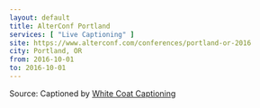 ```yaml
---
layout: default
title: AlterConf Portland
services: [ "Live Captioning" ]
site: https://www.alterconf.com/conferences/portland-or-2016
city: Portland, OR
from: 2016-10-01
to: 2016-10-01
---
```


Source: Captioned by [White Coat Captioning](http://www.whitecoatcaptioning.com/)